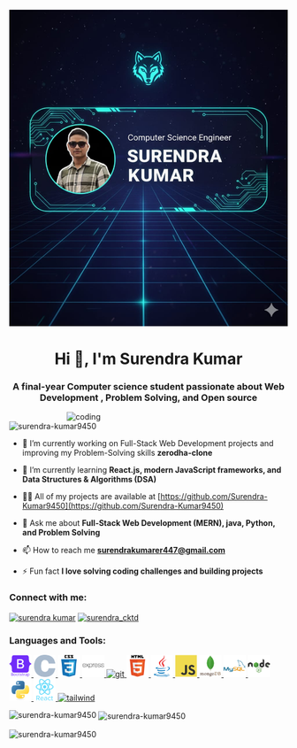 ![logo](https://github.com/Surendra-Kumar9450/Surendra-Kumar9450/blob/main/WhatsApp%20Image%202025-09-22%20at%2022.34.55_fe4a577f.jpg)
<h1 align="center">Hi 👋, I'm Surendra Kumar</h1>
<h3 align="center">A final-year Computer science student passionate about Web Development , Problem Solving, and Open source</h3>
<img align="right" alt="coding" width="400" src="https://media.giphy.com/media/qgQUggAC3Pfv687qPC/giphy.gif"/>

<p align="left"> <img src="https://komarev.com/ghpvc/?username=surendra-kumar9450&label=Profile%20views&color=0e75b6&style=flat" alt="surendra-kumar9450" /> </p>

- 🔭 I’m currently working on Full-Stack Web Development projects and improving my Problem-Solving skills **zerodha-clone**

- 🌱 I’m currently learning **React.js, modern JavaScript frameworks, and Data Structures & Algorithms (DSA)**

- 👨‍💻 All of my projects are available at [https://github.com/Surendra-Kumar9450](https://github.com/Surendra-Kumar9450)

- 💬 Ask me about **Full-Stack Web Development (MERN), java, Python, and Problem Solving**

- 📫 How to reach me **surendrakumarer447@gmail.com**

- ⚡ Fun fact **I love solving coding challenges and building projects**

<h3 align="left">Connect with me:</h3>
<p align="left">
<a href="https://linkedin.com/in/surendra kumar" target="blank"><img align="center" src="https://raw.githubusercontent.com/rahuldkjain/github-profile-readme-generator/master/src/images/icons/Social/linked-in-alt.svg" alt="surendra kumar" height="30" width="40" /></a>
<a href="https://instagram.com/surendra_cktd" target="blank"><img align="center" src="https://raw.githubusercontent.com/rahuldkjain/github-profile-readme-generator/master/src/images/icons/Social/instagram.svg" alt="surendra_cktd" height="30" width="40" /></a>
</p>

<h3 align="left">Languages and Tools:</h3>
<p align="left"> <a href="https://getbootstrap.com" target="_blank" rel="noreferrer"> <img src="https://raw.githubusercontent.com/devicons/devicon/master/icons/bootstrap/bootstrap-plain-wordmark.svg" alt="bootstrap" width="40" height="40"/> </a> <a href="https://www.cprogramming.com/" target="_blank" rel="noreferrer"> <img src="https://raw.githubusercontent.com/devicons/devicon/master/icons/c/c-original.svg" alt="c" width="40" height="40"/> </a> <a href="https://www.w3schools.com/css/" target="_blank" rel="noreferrer"> <img src="https://raw.githubusercontent.com/devicons/devicon/master/icons/css3/css3-original-wordmark.svg" alt="css3" width="40" height="40"/> </a> <a href="https://expressjs.com" target="_blank" rel="noreferrer"> <img src="https://raw.githubusercontent.com/devicons/devicon/master/icons/express/express-original-wordmark.svg" alt="express" width="40" height="40"/> </a> <a href="https://git-scm.com/" target="_blank" rel="noreferrer"> <img src="https://www.vectorlogo.zone/logos/git-scm/git-scm-icon.svg" alt="git" width="40" height="40"/> </a> <a href="https://www.w3.org/html/" target="_blank" rel="noreferrer"> <img src="https://raw.githubusercontent.com/devicons/devicon/master/icons/html5/html5-original-wordmark.svg" alt="html5" width="40" height="40"/> </a> <a href="https://www.java.com" target="_blank" rel="noreferrer"> <img src="https://raw.githubusercontent.com/devicons/devicon/master/icons/java/java-original.svg" alt="java" width="40" height="40"/> </a> <a href="https://developer.mozilla.org/en-US/docs/Web/JavaScript" target="_blank" rel="noreferrer"> <img src="https://raw.githubusercontent.com/devicons/devicon/master/icons/javascript/javascript-original.svg" alt="javascript" width="40" height="40"/> </a> <a href="https://www.mongodb.com/" target="_blank" rel="noreferrer"> <img src="https://raw.githubusercontent.com/devicons/devicon/master/icons/mongodb/mongodb-original-wordmark.svg" alt="mongodb" width="40" height="40"/> </a> <a href="https://www.mysql.com/" target="_blank" rel="noreferrer"> <img src="https://raw.githubusercontent.com/devicons/devicon/master/icons/mysql/mysql-original-wordmark.svg" alt="mysql" width="40" height="40"/> </a> <a href="https://nodejs.org" target="_blank" rel="noreferrer"> <img src="https://raw.githubusercontent.com/devicons/devicon/master/icons/nodejs/nodejs-original-wordmark.svg" alt="nodejs" width="40" height="40"/> </a> <a href="https://www.python.org" target="_blank" rel="noreferrer"> <img src="https://raw.githubusercontent.com/devicons/devicon/master/icons/python/python-original.svg" alt="python" width="40" height="40"/> </a> <a href="https://reactjs.org/" target="_blank" rel="noreferrer"> <img src="https://raw.githubusercontent.com/devicons/devicon/master/icons/react/react-original-wordmark.svg" alt="react" width="40" height="40"/> </a> <a href="https://tailwindcss.com/" target="_blank" rel="noreferrer"> <img src="https://www.vectorlogo.zone/logos/tailwindcss/tailwindcss-icon.svg" alt="tailwind" width="40" height="40"/> </a> </p>

<p><img align="left" src="https://github-readme-stats.vercel.app/api/top-langs?username=surendra-kumar9450&show_icons=true&locale=en&layout=compact" alt="surendra-kumar9450" /></p>

<p>&nbsp;<img align="center" src="https://github-readme-stats.vercel.app/api?username=surendra-kumar9450&show_icons=true&locale=en" alt="surendra-kumar9450" /></p>

<p><img align="center" src="https://github-readme-streak-stats.herokuapp.com/?user=surendra-kumar9450&" alt="surendra-kumar9450" /></p>


